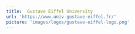 ```yaml
---
title:  Gustave Eiffel University
url: 'https://www.univ-gustave-eiffel.fr/'
picture: 'images/logos/gustave-eiffel-logo.png'
---
```

